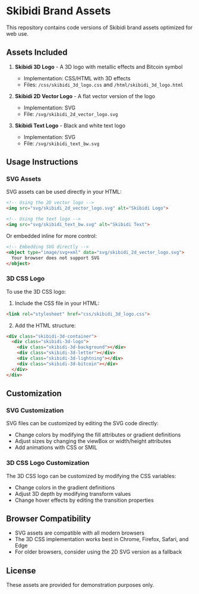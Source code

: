 # Skibidi Brand Assets

This repository contains code versions of Skibidi brand assets optimized for web use.

## Assets Included

1. **Skibidi 3D Logo** - A 3D logo with metallic effects and Bitcoin symbol
   - Implementation: CSS/HTML with 3D effects
   - Files: `/css/skibidi_3d_logo.css` and `/html/skibidi_3d_logo.html`

2. **Skibidi 2D Vector Logo** - A flat vector version of the logo
   - Implementation: SVG
   - File: `/svg/skibidi_2d_vector_logo.svg`

3. **Skibidi Text Logo** - Black and white text logo
   - Implementation: SVG
   - File: `/svg/skibidi_text_bw.svg`

## Usage Instructions

### SVG Assets

SVG assets can be used directly in your HTML:

```html
<!-- Using the 2D vector logo -->
<img src="svg/skibidi_2d_vector_logo.svg" alt="Skibidi Logo">

<!-- Using the text logo -->
<img src="svg/skibidi_text_bw.svg" alt="Skibidi Text">
```

Or embedded inline for more control:

```html
<!-- Embedding SVG directly -->
<object type="image/svg+xml" data="svg/skibidi_2d_vector_logo.svg">
  Your browser does not support SVG
</object>
```

### 3D CSS Logo

To use the 3D CSS logo:

1. Include the CSS file in your HTML:
```html
<link rel="stylesheet" href="css/skibidi_3d_logo.css">
```

2. Add the HTML structure:
```html
<div class="skibidi-3d-container">
  <div class="skibidi-3d-logo">
    <div class="skibidi-3d-background"></div>
    <div class="skibidi-3d-letter"></div>
    <div class="skibidi-3d-lightning"></div>
    <div class="skibidi-3d-bitcoin"></div>
  </div>
</div>
```

## Customization

### SVG Customization

SVG files can be customized by editing the SVG code directly:
- Change colors by modifying the fill attributes or gradient definitions
- Adjust sizes by changing the viewBox or width/height attributes
- Add animations with CSS or SMIL

### 3D CSS Logo Customization

The 3D CSS logo can be customized by modifying the CSS variables:
- Change colors in the gradient definitions
- Adjust 3D depth by modifying transform values
- Change hover effects by editing the transition properties

## Browser Compatibility

- SVG assets are compatible with all modern browsers
- The 3D CSS implementation works best in Chrome, Firefox, Safari, and Edge
- For older browsers, consider using the 2D SVG version as a fallback

## License

These assets are provided for demonstration purposes only.
